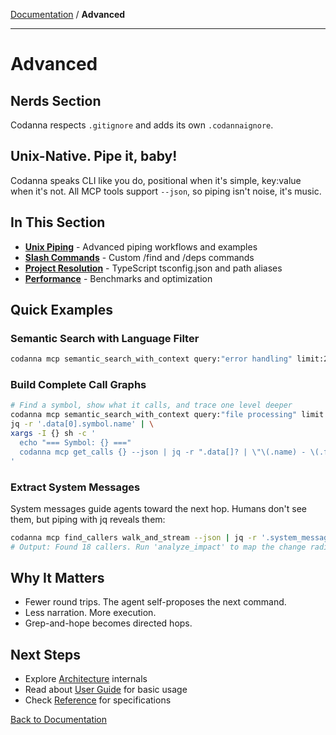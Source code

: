 [Documentation](../README.md) / **Advanced**

---

# Advanced

## Nerds Section

Codanna respects `.gitignore` and adds its own `.codannaignore`.

## Unix-Native. Pipe it, baby!

Codanna speaks CLI like you do, positional when it's simple, key:value when it's not.
All MCP tools support `--json`, so piping isn't noise, it's music.

## In This Section

- **[Unix Piping](unix-piping.md)** - Advanced piping workflows and examples
- **[Slash Commands](slash-commands.md)** - Custom /find and /deps commands
- **[Project Resolution](project-resolution.md)** - TypeScript tsconfig.json and path aliases
- **[Performance](performance.md)** - Benchmarks and optimization

## Quick Examples

### Semantic Search with Language Filter
```bash
codanna mcp semantic_search_with_context query:"error handling" limit:2 lang:rust --json | jq -r '.data[] | "\(.symbol.name) (\(.symbol.scope_context)) (score: \(.score)) - \(.context.file_path) - \(.symbol.doc_comment)"'
```

### Build Complete Call Graphs
```bash
# Find a symbol, show what it calls, and trace one level deeper
codanna mcp semantic_search_with_context query:"file processing" limit:1 --json | \
jq -r '.data[0].symbol.name' | \
xargs -I {} sh -c '
  echo "=== Symbol: {} ==="
  codanna mcp get_calls {} --json | jq -r ".data[]? | \"\(.name) - \(.file_path):\(.range.start_line)-\(.range.end_line)\""
'
```

### Extract System Messages
System messages guide agents toward the next hop. Humans don't see them, but piping with jq reveals them:
```bash
codanna mcp find_callers walk_and_stream --json | jq -r '.system_message'
# Output: Found 18 callers. Run 'analyze_impact' to map the change radius.
```

## Why It Matters

- Fewer round trips. The agent self-proposes the next command.
- Less narration. More execution.
- Grep-and-hope becomes directed hops.

## Next Steps

- Explore [Architecture](../architecture/) internals
- Read about [User Guide](../user-guide/) for basic usage
- Check [Reference](../reference/) for specifications

[Back to Documentation](../README.md)